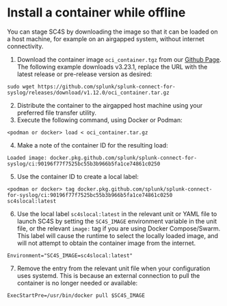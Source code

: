 # Install a container while offline

You can stage SC4S by downloading the image so that it can be loaded on a
host machine, for example on an airgapped system, without internet connectivity.

1. Download the container image ``oci_container.tgz`` from our [Github Page](https://github.com/splunk/splunk-connect-for-syslog/releases). The following example downloads v3.23.1, replace the URL with the latest release or pre-release version as desired:

```
sudo wget https://github.com/splunk/splunk-connect-for-syslog/releases/download/v1.12.0/oci_container.tar.gz
```

2. Distribute the container to the airgapped host machine using your preferred file transfer utility.
3. Execute the following command, using Docker or Podman:

```
<podman or docker> load < oci_container.tar.gz
```

4. Make a note of the container ID for the resulting load:

```
Loaded image: docker.pkg.github.com/splunk/splunk-connect-for-syslog/ci:90196f77f7525bc55b3b966b5fa1ce74861c0250
```

5. Use the container ID to create a local label:
```
<podman or docker> tag docker.pkg.github.com/splunk/splunk-connect-for-syslog/ci:90196f77f7525bc55b3b966b5fa1ce74861c0250 sc4slocal:latest
```

6. Use the local label `sc4slocal:latest` in the relevant unit or YAML file to launch SC4S by setting the `SC4S_IMAGE` environment variable in the unit file, or the relevant `image:` tag if you are using Docker Compose/Swarm. This label will cause the runtime to select the locally loaded image, and will not attempt to obtain the container image from the internet.

```
Environment="SC4S_IMAGE=sc4slocal:latest"
```
7. Remove the entry from the relevant unit file when your configuration uses systemd. This is because an external connection to pull the container is no longer needed or available:

```
ExecStartPre=/usr/bin/docker pull $SC4S_IMAGE
```

